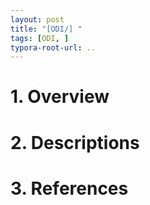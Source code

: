```yaml
---
layout: post
title: "[ODI/] "
tags: [ODI, ]
typora-root-url: ..
---
```


# 1. Overview





# 2. Descriptions





# 3. References





